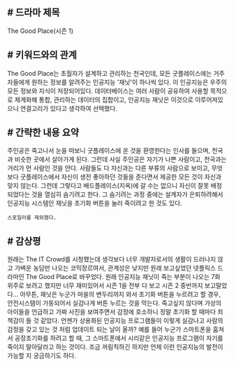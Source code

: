 <h2># 드라마 제목</h2>
    The Good Place(시즌 1)

<h2># 키워드와의 관계</h2>
    The Good Place는 초월자가 설계하고 관리하는 천국인데, 모든 굿플레이스에는 거주자들에게 원하는 정보를 알려주는 
    인공지능 '재닛'이 하나씩 있다. 이 인공지능은 우주의 모든 정보와 지식이 저장되어있다. 데이터베이스는 여러 사람이 공유하여 사용할 목적으로 체계화해 통합, 관리하는 데이터의 집합이고, 인공지능 재닛은 이것으로 이루어져있으니 연결고리가 있다고 생각하여 선택했다.

<h2># 간략한 내용 요약</h2>
    주인공은 죽고나서 눈을 떠보니 굿플레이스에 온 것을 환영한다는 인사를 들으며, 천국과 비슷한 곳에서 살아가게 된다.
    그런데 사실 주인공은 자기가 나쁜 사람이고, 천국과는 거리가 먼 사람인 것을 안다. 사람들도 다 자신과는 다른 부류의 사람으로 보이고, 무엇보다 굿플레이스에서 자신이 생전 좋아하던 것들을 준다면서 제공한 모든 것이 자신과 맞지 않는다. 그런데 그렇다고 배드플레이스(지옥)에 갈 수는 없으니 자신이 잘못 배정되었다는 것을 열심히 숨기려고 한다. 그 숨기려는 과정 중에는 설계자가 은퇴하려해서 인공지능 시스템인 재닛을 초기화 버튼을 눌러 죽이려고 한 것도 있다. 

    스포일러를 제외했다.


<h2># 감상평</h2>
    원래는 The IT Crowd를 시청했는데 생각보다 너무 개발자로서의 생활이 드러나지 않고 가벼운 농담만 나오는 코믹장르여서, 관계성은 낮지만 원래 보고싶었던 넷플릭스 드라마인 The Good Place로 바꾸었다. 원래 인공지능 재닛이 죽는 부분이 나오는 7화 위주로 보려고 했지만 너무 재미있어서 시즌 1을 전부 다 보고 시즌 2 중반까지 보고말았다... 아무튼, 재닛은 누군가 마을의 변두리까지 와서 초기화 버튼을 누르려고 할 경우, 안전시스템이 가동되어서 실감나게 버튼 누르는 것을 막는다. 죽고싶지 않다며 가상의 아이들을 언급하고 가짜 사진을 보여주면서 감정에 호소하니 정말 초기화 할 때마다 죄책감이 들 것 같았다. 언젠가 상용화된 인공지능 프로그램들이 이렇게 실감나고 사람의 감정을 갖고 있는 것 처럼 업데이트 되는 날이 올까? 예를 들어 누군가 스마트폰을 훔쳐서 공장초기화를 하려고 할 때, 그 스마트폰에서 시리같은 인공지능 프로그램이 자기를 죽이지 말아달라고 하는 것이다. 조금 꺼림칙하긴 하지만 언제 이런 인공지능의 발전이 가능할 지 궁금하기도 하다. 